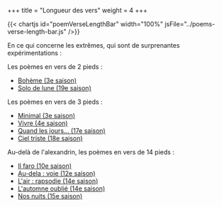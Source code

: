 +++
title = "Longueur des vers"
weight = 4
+++

{{< chartjs id="poemVerseLengthBar" width="100%" jsFile="../poems-verse-length-bar.js" />}}

En ce qui concerne les extrêmes, qui sont de surprenantes expérimentations :

Les poèmes en vers de 2 pieds :
- [Bohème (3e saison)](../seasons/3_troisieme_saison/boheme)
- [Solo de lune (19e saison)](../seasons/19_dix_neuvieme_saison/solo_de_lune)

Les poèmes en vers de 3 pieds :

- [Minimal (3e saison)](../seasons/3_troisieme_saison/minimal)
- [Vivre (4e saison)](../seasons/4_quatrieme_saison/vivre)
- [Quand les jours... (17e saison)](../seasons/17_dix_septieme_saison/quand_les_jours)
- [Ciel triste (18e saison)](../seasons/18_dix_huitieme_saison/ciel_triste)

Au-delà de l'alexandrin, les poèmes en vers de 14 pieds :
- [Il faro (10e saison)](../seasons/10_dixieme_saison/il_faro)
- [Au-dela : voie (12e saison)](../seasons/12_douzieme_saison/au_dela_voie)
- [L'air : rapsodie (14e saison)](../seasons/14_quatorzieme_saison/l_air_rapsodie)
- [L'automne oublié (14e saison)](../seasons/14_quatorzieme_saison/l_automne_oublie)
- [Nos nuits (15e saison)](../seasons/15_quinzieme_saison/nos_nuits)